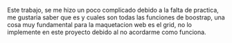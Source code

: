 Este trabajo, se me hizo un poco complicado debido a la falta de practica, me gustaria saber que es y cuales son todas las funciones de boostrap, una cosa muy fundamental para la maquetacion web es el grid, no lo implemente en este proyecto debido al no acordarme como funciona.